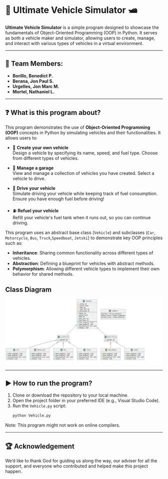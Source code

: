 # 🚗 Ultimate Vehicle Simulator 🛥️

**Ultimate Vehicle Simulator** is a simple program designed to showcase the fundamentals of Object-Oriented Programming (OOP) in Python. It serves as both a vehicle maker and simulator, allowing users to create, manage, and interact with various types of vehicles in a virtual environment.

---

## 👥 Team Members:
- **Borillo, Benedict P.**
- **Berana, Jon Paul S.**
- **Urgelles, Jon Marc M.**
- **Mortel, Nathaniel L.**

---

## ❓ What is this program about?
This program demonstrates the use of **Object-Oriented Programming (OOP)** concepts in Python by simulating vehicles and their functionalities. It allows users to:

- 🔧 **Create your own vehicle**  
  Design a vehicle by specifying its name, speed, and fuel type. Choose from different types of vehicles.

- 🧰 **Manage a garage**  
  View and manage a collection of vehicles you have created. Select a vehicle to drive.

- 🚦 **Drive your vehicle**  
  Simulate driving your vehicle while keeping track of fuel consumption. Ensure you have enough fuel before driving!

- ⛽ **Refuel your vehicle**  
  Refill your vehicle's fuel tank when it runs out, so you can continue driving.

This program uses an abstract base class (`Vehicle`) and subclasses (`Car`, `Motorcycle`, `Bus`, `Truck`,`Speedboat`, `Jetski`) to demonstrate key OOP principles such as:
- **Inheritance**: Sharing common functionality across different types of vehicles.
- **Abstraction**: Defining a blueprint for vehicles with abstract methods.
- **Polymorphism**: Allowing different vehicle types to implement their own behavior for shared methods.

## Class Diagram
![Class Diagram](Class%20Diagram.png)

---

## ▶️ How to run the program?
1. Clone or download the repository to your local machine.
2. Open the project folder in your preferred IDE (e.g., Visual Studio Code).
3. Run the `Vehicle.py` script:
   ```bash
   python Vehicle.py
Note: This program might not work on online compilers.

---

## 🏆 Acknowledgement
We’d like to thank God for guiding us along the way, our adviser for all the support, and everyone who contributed and helped make this project happen.